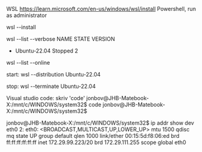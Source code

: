 WSL
https://learn.microsoft.com/en-us/windows/wsl/install
Powershell, run as administrator

wsl --install

wsl --list --verbose
  NAME            STATE           VERSION
* Ubuntu-22.04    Stopped         2

wsl --list --online

start:
wsl --distribution Ubuntu-22.04

stop:
wsl --terminate Ubuntu-22.04


Visual studio code:
skriv 'code'
jonbov@JHB-Matebook-X:/mnt/c/WINDOWS/system32$ code
jonbov@JHB-Matebook-X:/mnt/c/WINDOWS/system32$


jonbov@JHB-Matebook-X:/mnt/c/WINDOWS/system32$ ip addr show dev eth0
2: eth0: <BROADCAST,MULTICAST,UP,LOWER_UP> mtu 1500 qdisc mq state UP group default qlen 1000
    link/ether 00:15:5d:f8:06:ed brd ff:ff:ff:ff:ff:ff
    inet 172.29.99.223/20 brd 172.29.111.255 scope global eth0


